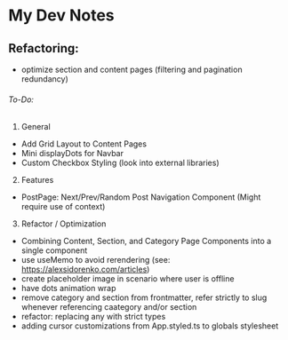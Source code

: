 # My Dev Notes

## Refactoring:

- optimize section and content pages (filtering and pagination redundancy)

###### To-Do:

1. General

- Add Grid Layout to Content Pages
- Mini displayDots for Navbar
- Custom Checkbox Styling (look into external libraries)

2. Features

- PostPage: Next/Prev/Random Post Navigation Component (Might require use of context)

3. Refactor / Optimization

- Combining Content, Section, and Category Page Components into a single component
- use useMemo to avoid rerendering (see: https://alexsidorenko.com/articles)
- create placeholder image in scenario where user is offline
- have dots animation wrap
- remove category and section from frontmatter, refer strictly to slug whenever referencing caategory and/or section
- refactor: replacing any with strict types
- adding cursor customizations from App.styled.ts to globals stylesheet
